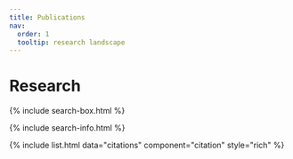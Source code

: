 ```yaml
---
title: Publications
nav:
  order: 1
  tooltip: research landscape
---
```


# <i class="fas fa-microscope"></i>Research


{% include search-box.html %}

{% include search-info.html %}

{% include list.html data="citations" component="citation" style="rich" %}
